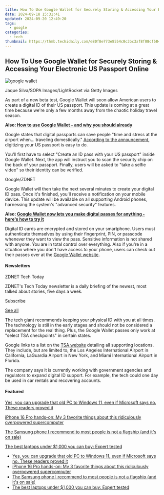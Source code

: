 ```yaml
---
title: How To Use Google Wallet for Securely Storing & Accessing Your Electronic US Passport Online
date: 2024-09-18 15:31:41
updated: 2024-09-20 12:49:20
tags:
  - google
categories:
  - tech
thumbnail: https://thmb.techidaily.com/e80f8e773e8554c0c3bc3af8f08cf584d0a96cf13fd55f62c95158efb815f99f.jpg
---
```


## How To Use Google Wallet for Securely Storing & Accessing Your Electronic US Passport Online

![google wallet](https://www.zdnet.com/a/img/resize/7fec1e9b38d6583c92d653ab83bfcfc8e692bb1e/2024/09/13/6c7b5752-8cc5-44f7-8ead-61b1d26b50d1/gettyimages-2167044349.jpg?auto=webp&width=1280)

Jaque Silva/SOPA Images/LightRocket via Getty Images

As part of a new beta test, Google Wallet will soon allow American users to create a digital ID of their US passport. This update is coming at a great time because we're only a few months away from the chaotic holiday travel season.

**Also: [How to use Google Wallet - and why you should already](https://www.zdnet.com/article/how-to-use-google-wallet-and-why-you-should/)**

Google states that digital passports can save people "time and stress at the airport when… traveling domestically." [According to the announcement](https://blog.google/products/google-pay/google-wallet-update-september-2024/), digitizing your US passport is easy to do. 

You'll first have to select "Create an ID pass with your US passport" inside Google Wallet. Next, the app will instruct you to scan the security chip on the back of your passport. Finally, users will be asked to "take a selfie video" so their identity can be verified.

Google/ZDNET

Google Wallet will then take the next several minutes to create your digital ID pass. Once it's finished, you'll receive a notification on your mobile device. This update will be available on all supporting Android phones, harnessing the system's "advanced security" features.

**Also: [Google Wallet now lets you make digital passes for anything - here's how to try it](https://www.zdnet.com/article/google-wallet-now-lets-you-make-digital-passes-for-anything-heres-how-to-try-it/)**

Digital ID cards are encrypted and stored on your smartphone. Users must authenticate themselves by using their fingerprint, PIN, or passcode whenever they want to view the pass. Sensitive information is not shared with anyone. You are in total control over everything. Also if you're in a situation where you don't have access to your phone, users can check out their passes over at the [Google Wallet website](https://wallet.google.com/wallet/home?utm%5Fsource=walletweb).

#### Newsletters

ZDNET Tech Today

ZDNET's Tech Today newsletter is a daily briefing of the newest, most talked about stories, five days a week.

 Subscribe

[See all](https://www.zdnet.com/newsletters/)

The tech giant recommends keeping your physical ID with you at all times. The technology is still in the early stages and should not be considered a replacement for the real thing. Plus, the Google Wallet passes only work at "select TSA checkpoints" in certain states.

Google links to a list on the [TSA website](https://www.tsa.gov/travel/digital-id/map) detailing all supporting locations. They include, but are limited to, the Los Angeles International Airport in California, LaGuardia Airport in New York, and Miami International Airport in Florida. 

The company says it is currently working with government agencies and regulators to expand digital ID support. For example, the tech could one day be used in car rentals and recovering accounts.

#### Featured

[Yes, you can upgrade that old PC to Windows 11, even if Microsoft says no. These readers proved it](https://www.zdnet.com/article/yes-you-can-upgrade-that-old-pc-to-windows-11-even-if-microsoft-says-no-these-readers-proved-it/ "Yes, you can upgrade that old PC to Windows 11, even if Microsoft says no. These readers proved it")

[iPhone 16 Pro hands-on: My 3 favorite things about this ridiculously overpowered supercomputer](https://www.zdnet.com/article/i-went-hands-on-with-iphone-16-pro-my-3-favorite-features-of-apples-pocket-supercomputer/ "iPhone 16 Pro hands-on: My 3 favorite things about this ridiculously overpowered supercomputer")

[The Samsung phone I recommend to most people is not a flagship (and it's on sale)](https://www.zdnet.com/article/the-samsung-phone-i-recommend-to-most-people-is-not-a-flagship-and-its-on-sale/ "The Samsung phone I recommend to most people is not a flagship (and it's on sale)")

[The best laptops under $1,000 you can buy: Expert tested](https://www.zdnet.com/article/best-laptop-under-1000/ "The best laptops under $1,000 you can buy: Expert tested")

* [Yes, you can upgrade that old PC to Windows 11, even if Microsoft says no. These readers proved it](https://www.zdnet.com/article/yes-you-can-upgrade-that-old-pc-to-windows-11-even-if-microsoft-says-no-these-readers-proved-it/ "Yes, you can upgrade that old PC to Windows 11, even if Microsoft says no. These readers proved it")
* [iPhone 16 Pro hands-on: My 3 favorite things about this ridiculously overpowered supercomputer](https://www.zdnet.com/article/i-went-hands-on-with-iphone-16-pro-my-3-favorite-features-of-apples-pocket-supercomputer/ "iPhone 16 Pro hands-on: My 3 favorite things about this ridiculously overpowered supercomputer")
* [The Samsung phone I recommend to most people is not a flagship (and it's on sale)](https://www.zdnet.com/article/the-samsung-phone-i-recommend-to-most-people-is-not-a-flagship-and-its-on-sale/ "The Samsung phone I recommend to most people is not a flagship (and it's on sale)")
* [The best laptops under $1,000 you can buy: Expert tested](https://www.zdnet.com/article/best-laptop-under-1000/ "The best laptops under $1,000 you can buy: Expert tested")

<ins class="adsbygoogle"
     style="display:block"
     data-ad-format="autorelaxed"
     data-ad-client="ca-pub-7571918770474297"
     data-ad-slot="1223367746"></ins>



<ins class="adsbygoogle"
     style="display:block"
     data-ad-client="ca-pub-7571918770474297"
     data-ad-slot="8358498916"
     data-ad-format="auto"
     data-full-width-responsive="true"></ins>
